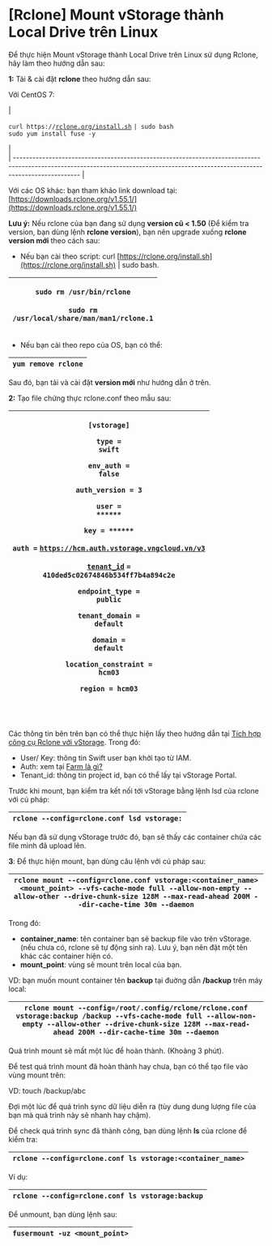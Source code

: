 # \[Rclone] Mount vStorage thành Local Drive trên Linux

Để thực hiện Mount vStorage thành Local Drive trên Linux sử dụng Rclone, hãy làm theo hướng dẫn sau:

**1:** Tải & cài đặt **rclone** theo hướng dẫn sau:

Với CentOS 7:

|

`curl https://`[`rclone.org/install.sh`](http://rclone.org/install.sh) `| sudo bash`\
`sudo yum install fuse -y`

|\
\| -------------------------------------------------------------------------------------------------------------------------------------------------------------------------------- |

Với các OS khác: bạn tham khảo link download tại: [https://downloads.rclone.org/v1.55.1/](https://downloads.rclone.org/v1.55.1/)

**Lưu ý:** Nếu rclone của bạn đang sử dụng **version cũ < 1.50** (Để kiểm tra version, bạn dùng lệnh **rclone version**), bạn nên upgrade xuống **rclone version mới** theo cách sau:

* Nếu bạn cài theo script: curl [https://rclone.org/install.sh](https://rclone.org/install.sh) | sudo bash.

| <p><code>sudo rm /usr/bin/rclone</code><br><br><code>sudo rm /usr/local/share/man/man1/rclone.1</code></p> |
| ---------------------------------------------------------------------------------------------------------- |

* Nếu bạn cài theo repo của OS, bạn có thể:

| `yum remove rclone` |
| ------------------- |

Sau đó, bạn tải và cài đặt **version mới** như hướng dẫn ở trên.

**2:** Tạo file chứng thực rclone.conf theo mẫu sau:

| <p><code>[vstorage]</code></p><p><code>type = swift</code></p><p><code>env_auth = false</code></p><p><code>auth_version = 3</code></p><p><code>user = ******</code></p><p><code>key = ******</code></p><p><code>auth =</code> <a href="https://hcm.auth.vstorage.vngcloud.vn/v3tenant_id"><code>https://hcm.auth.vstorage.vngcloud.vn/v3</code></a></p><p><a href="https://hcm.auth.vstorage.vngcloud.vn/v3tenant_id"><code>tenant_id</code></a> <code>= 410ded5c02674846b534ff7b4a894c2e</code></p><p><code>endpoint_type = public</code></p><p><code>tenant_domain = default</code></p><p><code>domain = default</code></p><p><code>location_constraint = hcm03</code></p><p><code>region = hcm03</code></p><p><br></p> |
| ------------------------------------------------------------------------------------------------------------------------------------------------------------------------------------------------------------------------------------------------------------------------------------------------------------------------------------------------------------------------------------------------------------------------------------------------------------------------------------------------------------------------------------------------------------------------------------------------------------------------------------------------------------------------------------------------------------------------- |

Các thông tin bên trên bạn có thể thực hiện lấy theo hướng dẫn tại [Tích hợp công cụ Rclone với vStorage](../../3rd-party-softwares/rclone/tich-hop-cong-cu-rclone-voi-vstorage.md). Trong đó:

* User/ Key: thông tin Swift user bạn khởi tạo từ IAM.
* Auth: xem tại [Farm là gì?](../../vstorage-la-gi/farm-la-gi.md)
* Tenant\_id: thông tin project id, bạn có thể lấy tại vStorage Portal.

Trước khi mount, bạn kiểm tra kết nối tới vStorage bằng lệnh lsd của rclone với cú pháp:

| `rclone --config=rclone.conf lsd vstorage:` |
| ------------------------------------------- |

Nếu bạn đã sử dụng vStorage trước đó, bạn sẽ thấy các container chứa các file mình đã upload lên.

**3**: Để thực hiện mount, bạn dùng câu lệnh với cú pháp sau:

| `rclone mount --config=rclone.conf vstorage:<container_name> <mount_point> --vfs-cache-mode full --allow-non-empty --allow-other --drive-chunk-size 128M --max-read-ahead 200M --dir-cache-time 30m --daemon` |
| ------------------------------------------------------------------------------------------------------------------------------------------------------------------------------------------------------------- |

Trong đó:

* **container\_name**: tên container bạn sẽ backup file vào trên vStorage. (nếu chưa có, rclone sẽ tự động sinh ra). Lưu ý, bạn nên đặt một tên khác các container hiện có.
* **mount\_point**: vùng sẽ mount trên local của bạn.

VD: bạn muốn mount container tên **backup** tại đuờng dẫn **/backup** trên máy local:

| `rclone mount --config=/root/.config/rclone/rclone.conf vstorage:backup /backup --vfs-cache-mode full --allow-non-empty --allow-other --drive-chunk-size 128M --max-read-ahead 200M --dir-cache-time 30m --daemon` |
| ------------------------------------------------------------------------------------------------------------------------------------------------------------------------------------------------------------------ |

Quá trình mount sẽ mất một lúc để hoàn thành. (Khoảng 3 phút).

Để test quá trình mount đã hoàn thành hay chưa, bạn có thể tạo file vào vùng mount trên:

VD: touch /backup/abc

Đợi một lúc để quá trình sync dữ liệu diễn ra (tùy dung dung lượng file của bạn mà quá trình này sẽ nhanh hay chậm).

Để check quá trình sync đã thành công, bạn dùng lệnh **ls** của rclone để kiểm tra:

| `rclone --config=rclone.conf ls vstorage:<container_name>` |
| ---------------------------------------------------------- |

Ví dụ:

| `rclone --config=rclone.conf ls vstorage:backup` |
| ------------------------------------------------ |

Để unmount, bạn dùng lệnh sau:

| `fusermount -uz <mount_point>` |
| ------------------------------ |
